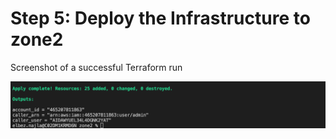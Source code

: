 # Step 5: Deploy the Infrastructure to zone2

Screenshot of a successful Terraform run  


![Terraform apply](img/step5.png)